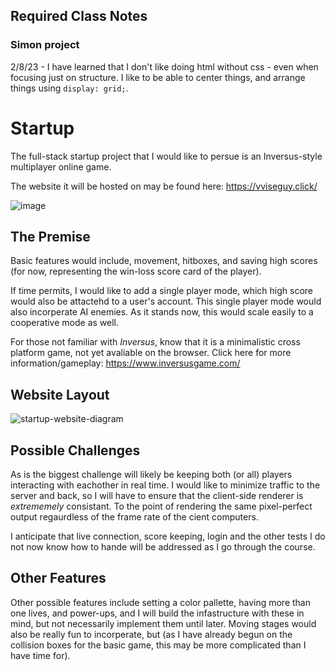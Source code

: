 ## Required Class Notes
### Simon project

2/8/23 - I have learned that I don't like doing html without css - even when focusing just on structure. I like to be able to center things, and arrange things using 
`display: grid;`.

# Startup

The full-stack startup project that I would like to persue is an Inversus-style multiplayer online game. 

The website it will be hosted on may be found here: https://vviseguy.click/

![image](https://user-images.githubusercontent.com/16418680/215299802-2e8cdbd3-913e-4515-b4d7-7cc41beb01c0.png)

## The Premise

Basic features would include, movement, hitboxes, and saving high scores (for now, representing the win-loss score card of the player).

If time permits, I would like to add a single player mode, which high score would also be attactehd to a user's account. This single player mode would also incorperate AI enemies. As it stands now, this would scale easily to a cooperative mode as well.

For those not familiar with _Inversus_, know that it is a minimalistic cross platform game, not yet avaliable on the browser. 
Click here for more information/gameplay: https://www.inversusgame.com/

## Website Layout

![startup-website-diagram](https://user-images.githubusercontent.com/16418680/215299820-4a4aea2d-b974-4d44-821e-2396f08a4621.png)

## Possible Challenges

As is the biggest challenge will likely be keeping both (or all) players interacting with eachother in real time. I would like to minimize traffic to the server and back, so I will have to ensure that the client-side renderer is *extrememely* consistant. To the point of rendering the same pixel-perfect output regaurdless of the frame rate of the cient computers.

I anticipate that live connection, score keeping, login and the other tests I do not now know how to hande will be addressed as I go through the course.

## Other Features

Other possible features include setting a color pallette, having more than one lives, and power-ups, and I will build the infastructure with these in mind, but not necessarily implement them until later. Moving stages would also be really fun to incorperate, but (as I have already begun on the collision boxes for the basic game, this may be more complicated than I have time for).
